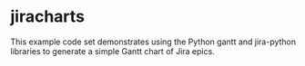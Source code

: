 # jiracharts
This example code set demonstrates using the Python gantt and jira-python libraries to generate a simple Gantt chart of Jira epics.

